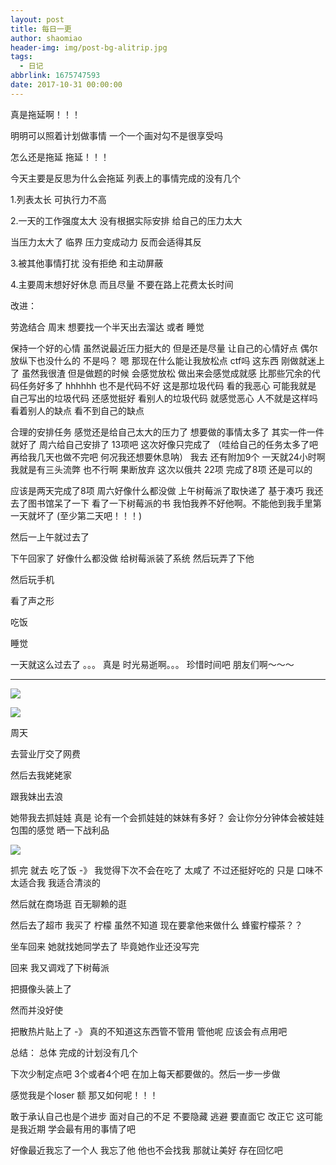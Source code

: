 ```yaml
---
layout: post
title: 每日一更
author: shaomiao
header-img: img/post-bg-alitrip.jpg
tags:
  - 日记
abbrlink: 1675747593
date: 2017-10-31 00:00:00
---
```


真是拖延啊！！！

明明可以照着计划做事情 一个一个画对勾不是很享受吗

怎么还是拖延 拖延！！！

今天主要是反思为什么会拖延 列表上的事情完成的没有几个

1.列表太长 可执行力不高

2.一天的工作强度太大 没有根据实际安排 给自己的压力太大

当压力太大了 临界 压力变成动力 反而会适得其反

3.被其他事情打扰 没有拒绝 和主动屏蔽

4.主要周末想好好休息 而且尽量 不要在路上花费太长时间


改进：

劳逸结合 周末 想要找一个半天出去溜达 或者 睡觉

保持一个好的心情 虽然说最近压力挺大的 但是还是尽量 让自己的心情好点 偶尔放纵下也没什么的 不是吗？ 嗯 那现在什么能让我放松点 ctf吗 这东西 刚做就迷上了 虽然我很渣 但是做题的时候 会感觉放松 做出来会感觉成就感 比那些冗余的代码任务好多了 hhhhhh 也不是代码不好 这是那垃圾代码 看的我恶心 可能我就是 自己写出的垃圾代码 还感觉挺好 看别人的垃圾代码 就感觉恶心 人不就是这样吗 看着别人的缺点 看不到自己的缺点

合理的安排任务  感觉还是给自己太大的压力了 想要做的事情太多了 其实一件一件就好了 周六给自己安排了 13项吧 这次好像只完成了 （哇给自己的任务太多了吧 再给我几天也做不完吧 何况我还想要休息呐） 我去 还有附加9个 一天就24小时啊
我就是有三头流弊 也不行啊 果断放弃 这次以俄共 22项 完成了8项 还是可以的

应该是两天完成了8项 周六好像什么都没做 上午树莓派了取快递了 基于凑巧 我还去了图书馆呆了一下 看了一下树莓派的书 我怕我养不好他啊。不能他到我手里第一天就坏了 (至少第二天吧！！！)

然后一上午就过去了

下午回家了
好像什么都没做
给树莓派装了系统 然后玩弄了下他

然后玩手机

看了声之形	

吃饭 

睡觉

一天就这么过去了 。。。 真是 时光易逝啊。。。 珍惜时间吧 朋友们啊～～～

----


![](https://shaomiao.github.io/img/in-post/diary/diary-1.png)

![](https://shaomiao.github.io/img/in-post/diary/diary-2.png)

周天

去营业厅交了网费

然后去我姥姥家

跟我妹出去浪

她带我去抓娃娃 真是 论有一个会抓娃娃的妹妹有多好？ 会让你分分钟体会被娃娃包围的感觉
晒一下战利品

![](https://shaomiao.github.io/img/in-post/diary/diary-3.jpg)

抓完 就去 吃了饭 -》 我觉得下次不会在吃了 太咸了 不过还挺好吃的 只是 口味不太适合我 我适合清淡的

然后就在商场逛 百无聊赖的逛 

然后去了超市 我买了 柠檬 虽然不知道 现在要拿他来做什么 蜂蜜柠檬茶？？ 

坐车回来 她就找她同学去了 毕竟她作业还没写完

回来 我又调戏了下树莓派

把摄像头装上了

然而并没好使

把散热片贴上了 -》 真的不知道这东西管不管用 管他呢 应该会有点用吧


总结：
总体 完成的计划没有几个

下次少制定点吧 3个或者4个吧 在加上每天都要做的。然后一步一步做

 感觉我是个loser 额 那又如何呢！！！

 敢于承认自己也是个进步 面对自己的不足 不要隐藏 逃避 要直面它 改正它 这可能是我近期 学会最有用的事情了吧

 好像最近我忘了一个人 我忘了他 他也不会找我 那就让美好 存在回忆吧






